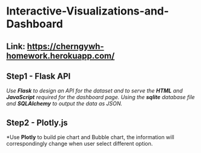 # Interactive-Visualizations-and-Dashboard
## Link: https://cherngywh-homework.herokuapp.com/

## Step1 - Flask API
*Use **Flask** to design an API for the dataset and to serve the **HTML** and **JavaScript** required for the dashboard page. Using the **sqlite** database file and **SQLAlchemy** to output the data as JSON.*

## Step2 - Plotly.js
*Use **Plotly** to build pie chart and Bubble chart, the information will correspondingly change when user select different option.
